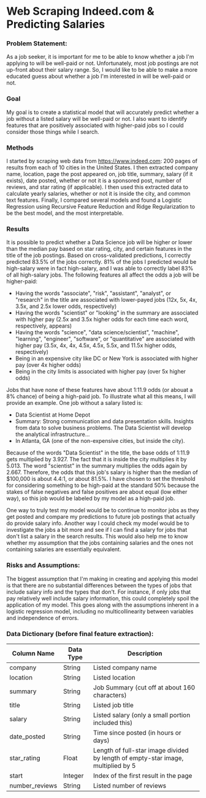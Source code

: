 # Web Scraping Indeed.com & Predicting Salaries
### Problem Statement:
As a job seeker, it is important for me to be able to know whether a job I'm applying to will be well-paid or not. Unfortunately, most job postings are not up-front about their salary range. So, I would like to be able to make a more educated guess about whether a job I'm interested in will be well-paid or not. 

### Goal
My goal is to create a statistical model that will accurately predict whether a job without a listed salary will be well-paid or not. I also want to identify features that are positively associated with higher-paid jobs so I could consider those things while I search.

### Methods
I started by scraping web data from https://www.indeed.com: 200 pages of results from each of 10 cities in the United States. I then extracted company name, location, page the post appeared on, job title, summary, salary (if it exists), date posted, whether or not it is a sponsored post, number of reviews, and star rating (if applicable). I then used this extracted data to calculate yearly salaries, whether or not it is inside the city, and common text features. Finally, I compared several models and found a Logistic Regression using Recursive Feature Reduction and Ridge Regularization to be the best model, and the most interpretable.

### Results
It is possible to predict whether a Data Science job will be higher or lower than the median pay based on star rating, city, and certain features in the title of the job postings. Based on cross-validated predictions, I correctly predicted 83.5% of the jobs correctly. 81% of the jobs I predicted would be high-salary were in fact high-salary, and I was able to correctly label 83% of all high-salary jobs. The following features all affect the odds a job will be higher-paid:
- Having the words "associate", "risk", "assistant", "analyst", or "research" in the title are associated with lower-payed jobs (12x, 5x, 4x, 3.5x, and 2.5x lower odds, respectively)
- Having the words "scientist" or "looking" in the summary are associated with higher pay (2.5x and 3.5x higher odds for each time each word, respectively, appears)
- Having the words "science", "data science/scientist", "machine", "learning", "engineer", "software", or "quantitative" are associated with higher pay (3.5x, 4x, 4x, 4.5x, 4.5x, 5.5x, and 11.5x higher odds, respectively)
- Being in an expensive city like DC or New York is associated with higher pay (over 4x higher odds)
- Being in the city limits is associated with higher pay (over 5x higher odds)


Jobs that have none of these features have about 1:11.9 odds (or  abouat a 8% chance) of being a high-paid job. To illustrate what all this means, I will provide an example. One job without a salary listed is:
- Data Scientist at Home Depot
- Summary: Strong communication and data presentation skills. Insights from data to solve business problems. The Data Scientist will develop the analytical infrastructure...
- In Atlanta, GA (one of the non-expensive cities, but inside the city).

Because of the words "Data Scientist" in the title, the base odds of 1:11.9 gets multiplied by 3.927. The fact that it is inside the city multiplies it by 5.013. The word "scientist" in the summary multiplies the odds again by 2.667. Therefore, the odds that this job's salary is higher than the median of $100,000 is about 4.4:1, or about 81.5%. I have chosen to set the threshold for considering something to be high-paid at the standard 50% because the stakes of false negatives and false positives are about equal (low either way), so this job would be labeled by my model as a high-paid job.

One way to truly test my model would be to continue to monitor jobs as they get posted and compare my predictions to future job postings that actually do provide salary info. Another way I could check my model would be to investigate the jobs a bit more and see if I can find a salary for jobs that don't list a salary in the search results. This would also help me to know whether my assumption that the jobs containing salaries and the ones not containing salaries are essentially equivalent.

### Risks and Assumptions:
The biggest assumption that I'm making in creating and applying this model is that there are no substantial differences between the types of jobs that include salary info and the types that don't. For instance, if only jobs that pay relatively well include salary information, this could completely spoil the application of my model. This goes along with the assumptions inherent in a logistic regression model, including no multicollinearity between variables and independence of errors.

### Data Dictionary (before final feature extraction):

Column Name|Data Type|Description
-----------|---------|-----------
company|String|Listed company name
location|String|Listed location
summary|String|Job Summary (cut off at about 160 characters)
title|String|Listed job title
salary|String|Listed salary (only a small portion included this)
date_posted|String|Time since posted (in hours or days)
star_rating|Float|Length of full-star image divided by length of empty-star image, multiplied by 5
start|Integer|Index of the first result in the page
number_reviews|String|Listed number of reviews
